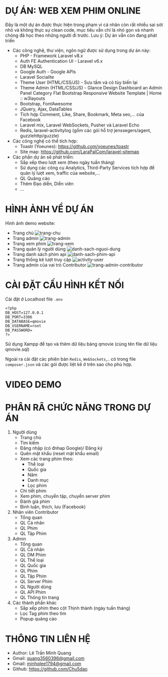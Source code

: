# DỰ ÁN: WEB XEM PHIM ONLINE
Đây là một dự án được thực hiện trong phạm vi cá nhân còn rất nhiều sai sót nhỏ và không thực sự clean code, mục tiêu vẫn chỉ là nhỏ gọn và nhanh chóng đã học theo những người đi trước. Lưu ý: Dự án vẫn còn đang phát triển
- Các công nghệ, thư viện, ngôn ngữ được sử dụng trong dự án này:
    + PHP - Framework Laravel v8.x
    + Auth FE Authentication UI - Laravel v6.x
	+ DB MySQL
    + Google Auth - Google APIs
    + Laravel Socialite
    + Theme User (HTML/CSS/JS) - Sưu tầm và có tùy biến lại
    + Theme Admin (HTML/CSS/JS) - Glance Design Dashboard an Admin Panel Category Flat Bootstrap Responsive
      Website Template | Home :: w3layouts
    + Bootstrap, FontAwesome
    + JQuery, Ajax, DataTables
    + Tích hợp Comment, Like, Share, Bookmark, Meta seo,... của Facebook
    + Laravel mix, Laravel WebSockets, Pusher và Laravel Echo
    + Redis, laravel-activitylog (gồm các gói hỗ trợ jenssegers/agent, guzzlehttp/guzzle)
- Các công nghệ có thể tích hợp:
    + Toastr (Yoeunes): https://github.com/yoeunes/toastr
    + Site map: https://github.com/LaraPalCom/laravel-sitemap
- Các phần dự án sẽ phát triển:
    + Sắp xếp theo lượt xem (theo ngày tuần tháng)
    + Sử dụng các công cụ Analytics, Third-Party Services tích hợp để quản lý lượt xem, traffic của website,...
    + QL Quảng cáo
    + Thêm Đạo diễn, Diễn viên
    + ...
# HÌNH ẢNH VỀ DỰ ÁN
Hình ảnh demo website:
- Trang chủ
![trang-chu](https://github.com/user-attachments/assets/f4e03bc0-b025-48b6-a69e-ced802143e4c)
- Trang admin
![trang-admin](https://github.com/user-attachments/assets/c93303b9-7c4f-4023-9f81-16d4358a7412)
- Trang xem phim
![trang-xem](https://github.com/user-attachments/assets/52b76565-2bb7-40c6-87c9-b86a6e020508)
- Trang quản lý người dùng
![danh-sach-nguoi-dung](https://github.com/user-attachments/assets/59adefe5-adcf-441f-9e1f-635a6fd4ac8b)
- Trang danh sách phim api
![danh-sach-phim-api](https://github.com/user-attachments/assets/671c5e2c-47d8-43a2-ba8f-9939cdb926a5)
- Trang thống kê lượt truy cập
![activity-user](https://github.com/user-attachments/assets/ad71146f-dec7-41c7-b62b-eeeca87ded78)
- Trang admin của vai trò Contributor
![trang-admin-contributor](https://github.com/user-attachments/assets/9d4906e5-b5e9-4379-9f57-89e50bb7e591)

# CÀI ĐẶT CẤU HÌNH KẾT NỐI
Cài đặt ở Localhost file ```.env```
```
<?php
DB_HOST=127.0.0.1
DB_PORT=3306
DB_DATABASE=qmovie
DB_USERNAME=root
DB_PASSWORD=
?>
```
Sử dụng Xampp để tạo và thêm dữ liệu bảng qmovie (cùng tên file dữ liệu qmovie.sql)

Ngoài ra cài đặt các phiên bản ```Redis```, ```WebSockets```,.. có trong file ```composer.json``` và các gói được liệt kê ở trên sao cho phù hợp.

# VIDEO DEMO


# PHÂN RÃ CHỨC NĂNG TRONG DỰ ÁN
1. Người dùng
    - Trang chủ
    - Tìm kiếm
    - Đăng nhập (có đnhap Google)/ Đăng ký
    - Quên mật khẩu (reset mật khẩu email)
    - Xem các trang phim theo:
        + Thể loại
        + Quốc gia
        + Năm
        + Danh mục
        + Lọc phim
    - Chi tiết phim
    - Xem phim, chuyển tập, chuyển server phim
    - Đánh giá phim
    - Bình luận, thích, lưu (Facebook)
2. Nhân viên Contributor
    - Tổng quan
    - QL Cá nhân
    - QL Phim
    - QL Tập Phim
3. Admin
    - Tổng quan
    - QL Cá nhân
    - QL DM Phim
    - QL Thể loại
    - QL Quốc gia
    - QL Phim
    - QL Tập Phim
    - QL Server Phim
    - QL Người dùng
    - QL API Phim
    - QL Thông tin trang
4. Các thành phần khác
    - Sắp xếp phim theo cột Thịnh thành (ngày tuần tháng)
    - Lọc Tag phim theo tìm 
    - Popup quảng cáo

# THÔNG TIN LIÊN HỆ
- Author: Lê Trần Minh Quang
- Gmail: quang3560396@gmail.com
- Gmail: minhqlee1794@gmail.com
- Github: https://github.com/Chu5dao



